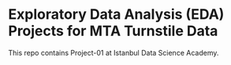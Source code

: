 # Exploratory Data Analysis (EDA) Projects for MTA Turnstile Data

This repo contains Project-01 at Istanbul Data Science Academy.
